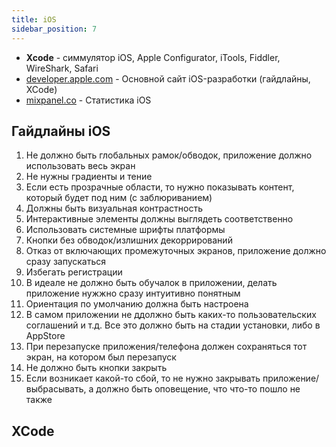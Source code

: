 ```yaml
---
title: iOS
sidebar_position: 7
---
```


- **Xcode** - симмулятор iOS, Apple Configurator, iTools, Fiddler, WireShark, Safari
- [developer.apple.com](https://developer.apple.com/) - Основной сайт iOS-разработки (гайдлайны, XCode)
- [mixpanel.co](https://mixpanel.com/trends) - Статистика iOS


## Гайдлайны iOS

1. Не должно быть глобальных рамок/обводок, приложение должно использовать весь экран
2. Не нужны градиенты и тение
3. Если есть прозрачные области, то нужно показывать контент, который будет под ним (с заблюриванием)
4. Должны быть визуальная контрастность
5. Интерактивные элементы должны выглядеть соответственно
6. Использовать системные шрифты платформы
7. Кнопки без обводок/излишних декоррирований
8. Отказ от включающих промежуточных экранов, приложение должно сразу запускаться
9. Избегать регистрации
10. В идеале не должно быть обучалок в приложении, делать приложение нужжно сразу интуитивно понятным
11. Ориентация по умолчанию должна быть настроена
12. В самом приложении не ддолжно быть каких-то пользовательских соглашений и т.д. Все это должно быть на стадии установки, либо в AppStore
13. При перезапуске приложения/телефона должен сохраняться тот экран, на котором был перезапуск
14. Не должно быть кнопки закрыть
15. Если возникает какой-то сбой, то не нужно закрывать приложение/выбрасывать, а должно быть оповещение, что что-то пошло не также

## XCode
